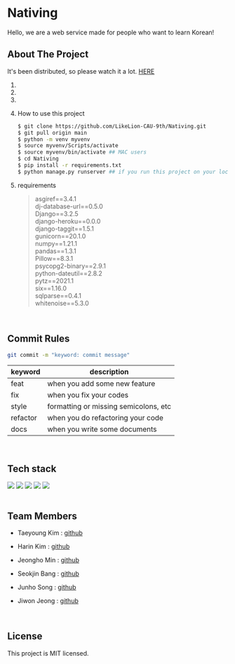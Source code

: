 # Nativing

Hello, we are a web service made for people who want to learn Korean!
<br/>

## About The Project

It's been distributed, so please watch it a lot. [HERE](https://nativing10.herokuapp.com/)

1. 

2. 

3. 

4. How to use this project

   ``` bash
   $ git clone https://github.com/LikeLion-CAU-9th/Nativing.git
   $ git pull origin main
   $ python -m venv myvenv
   $ source myvenv/Scripts/activate
   $ source myvenv/bin/activate ## MAC users
   $ cd Nativing
   $ pip install -r requirements.txt
   $ python manage.py runserver ## if you run this project on your local machine
   ```

5. requirements

   > asgiref==3.4.1 <br>
   > dj-database-url==0.5.0 <br>
   > Django==3.2.5<br>
   > django-heroku==0.0.0 <br>
   > django-taggit==1.5.1 <br>
   > gunicorn==20.1.0 <br>
   > numpy==1.21.1 <br>
   > pandas==1.3.1 <br>
   > Pillow==8.3.1 <br>
   > psycopg2-binary==2.9.1 <br>
   > python-dateutil==2.8.2 <br>
   > pytz==2021.1 <br>
   > six==1.16.0 <br>
   > sqlparse==0.4.1 <br>
   > whitenoise==5.3.0 <br>

<br/>

## Commit Rules

```bash
git commit -m "keyword: commit message"
```

| keyword  | description                           |
| -------- | ------------------------------------- |
| feat     | when you add some new feature         |
| fix      | when you fix your codes               |
| style    | formatting or missing semicolons, etc |
| refactor | when you do refactoring your code     |
| docs     | when you write some documents         |

<br/>

## Tech stack

<div class="stack">
  <a href="#"><img src="https://img.shields.io/badge/JavaScript-F7DF1E?style=flat&logo=JavaScript&logoColor=black"/></a>
  <a href="#"><img src="https://img.shields.io/badge/CSS-1572B6?style=flat&logo=CSS3&logoColor=white"/></a>
  <a href="#"><img src="https://img.shields.io/badge/Html-61DAFB?style=flat&logo=Html&logoColor=white"/></a>
  <a href="#"><img src="https://img.shields.io/badge/Django-339933?style=flat&logo=Django&logoColor=white"/></a>
  <a href="#"><img src="https://img.shields.io/badge/Python-3766AB?style=flat&logo=Python&logoColor=white"/></a>
</div>

<br/>

## Team Members

- Taeyoung Kim : [github](https://github.com/k-mover)

- Harin Kim : [github](https://github.com/rineeee)

- Jeongho Min : [github](https://github.com/JeongH0)

- Seokjin Bang : [github](https://github.com/leobang17)

- Junho Song : [github](https://github.com/Tarakyu)

- Jiwon Jeong : [github](https://github.com/Jiwon-Jeong99)

<br/>

## License

This project is MIT licensed.

